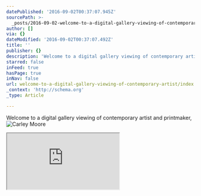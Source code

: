 ```yaml
---
datePublished: '2016-09-02T00:37:07.945Z'
sourcePath: >-
  _posts/2016-09-02-welcome-to-a-digital-gallery-viewing-of-contemporary-artist.md
author: []
via: {}
dateModified: '2016-09-02T00:37:07.492Z'
title: ''
publisher: {}
description: 'Welcome to a digital gallery viewing of contemporary artist and printmaker,'
starred: false
inFeed: true
hasPage: true
inNav: false
url: welcome-to-a-digital-gallery-viewing-of-contemporary-artist/index.html
_context: 'http://schema.org'
_type: Article

---
```

Welcome to a digital gallery viewing of contemporary artist and printmaker,
![Carley Moore](https://s3-us-west-2.amazonaws.com/the-grid-img/p/018243eedbe49037f5e7dd8f42b7c19dc997331b.jpg)

<iframe src="https://the-grid.github.io/ed-userhtml/?g=eJwNyNEJgDAMBcBV3gCCCxTX8Du0sQTbJMSguL3e5xXfdh7VJiMNhCZdkgY6jcHx4hZ-RDvsQDVNnm5B_1OkXAnSBg_RnHRyLCirbx8BXx5m" style=""></iframe>